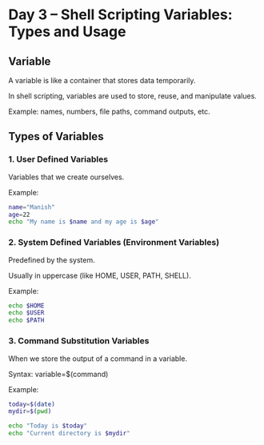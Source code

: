 # Day 3 – Shell Scripting Variables: Types and Usage

## Variable 
A variable is like a container that stores data temporarily.

In shell scripting, variables are used to store, reuse, and manipulate values.

Example: names, numbers, file paths, command outputs, etc.

## Types of Variables

### 1. User Defined Variables 
Variables that we create ourselves.

Example:
```bash
name="Manish"
age=22
echo "My name is $name and my age is $age"
```

### 2. System Defined Variables (Environment Variables)
Predefined by the system.

Usually in uppercase (like HOME, USER, PATH, SHELL).

Example:
```bash
echo $HOME
echo $USER
echo $PATH
```

### 3. Command Substitution Variables

When we store the output of a command in a variable.

Syntax: variable=$(command)

Example:
```bash
today=$(date)
mydir=$(pwd)

echo "Today is $today"
echo "Current directory is $mydir"
```
